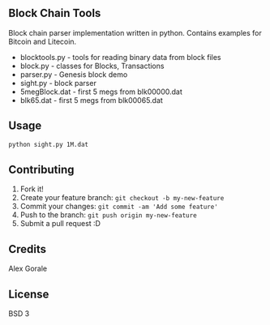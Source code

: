 ## Block Chain Tools

Block chain parser implementation written in python. Contains examples for Bitcoin and Litecoin.

- blocktools.py - tools for reading binary data from block files
- block.py - classes for Blocks, Transactions
- parser.py - Genesis block demo
- sight.py - block parser
- 5megBlock.dat - first 5 megs from blk00000.dat
- blk65.dat - first 5 megs from blk00065.dat

## Usage

```bash
python sight.py 1M.dat
```

## Contributing

1. Fork it!
2. Create your feature branch: `git checkout -b my-new-feature`
3. Commit your changes: `git commit -am 'Add some feature'`
4. Push to the branch: `git push origin my-new-feature`
5. Submit a pull request :D

## Credits

Alex Gorale

## License

BSD 3

